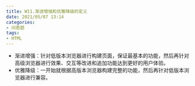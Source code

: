 ```yaml
---
title: W11.渐进增强和优雅降级的定义
date: 2021/05/07 13:14
categories: 
- 问答题
tags: 
- HTML
---
```


- 渐进增强：针对低版本浏览器进行构建页面，保证最基本的功能，然后再针对高级浏览器进行效果、交互等改进和追加功能达到更好的用户体验。
- 优雅降级：一开始就根据高版本浏览器构建完整的功能，然后再针对低版本浏览器进行兼容。